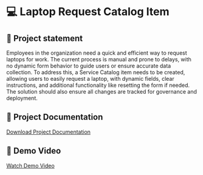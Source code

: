 # 💻 Laptop Request Catalog Item

## 📖 Project statement
Employees in the organization need a quick and efficient way to request laptops for work. The current process is manual and prone to delays, with no dynamic form behavior to guide users or ensure accurate data collection. To address this, a Service Catalog item needs to be created, allowing users to easily request a laptop, with dynamic fields, clear instructions, and additional functionality like resetting the form if needed. The solution should also ensure all changes are tracked for governance and deployment.

## 📄 Project Documentation
[Download Project Documentation](./Project_documentation.pdf)



## 🎥 Demo Video
[Watch Demo Video](https://drive.google.com/file/d/1iwsuv63WSyF5qz_8bWQ3Daw__eIx1rfi/view?usp=drive_link)

